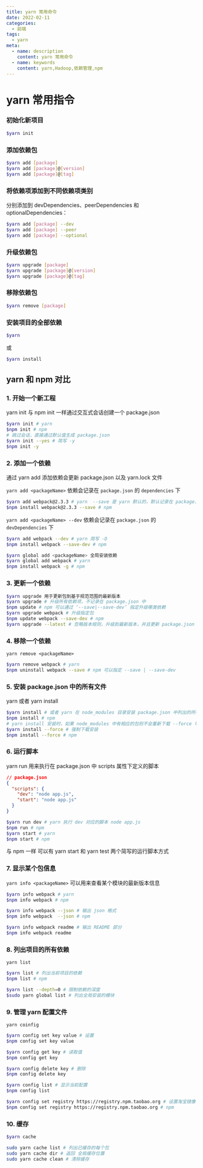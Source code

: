 ```yaml
---
title: yarn 常用命令
date: 2022-02-11
categories:
  - 前端
tags:
  - yarn
meta:
  - name: description
    content: yarn 常用命令
  - name: keywords
    content: yarn,Hadoop,依赖管理,npm
---
```


# yarn 常用指令

### 初始化新项目

```sh
$yarn init
```

### 添加依赖包

```sh
$yarn add [package]
$yarn add [package]@[version]
$yarn add [package]@[tag]
```

### 将依赖项添加到不同依赖项类别

分别添加到 devDependencies、peerDependencies 和 optionalDependencies：

```sh
$yarn add [package] --dev
$yarn add [package] --peer
$yarn add [package] --optional
```

### 升级依赖包

```sh
$yarn upgrade [package]
$yarn upgrade [package]@[version]
$yarn upgrade [package]@[tag]
```

### 移除依赖包

```sh
$yarn remove [package]
```

### 安装项目的全部依赖

```sh
$yarn
```

或

```sh
$yarn install
```

## yarn 和 npm 对比

### 1. 开始一个新工程

yarn init 与 npm init 一样通过交互式会话创建一个 package.json

```sh
$yarn init # yarn
$npm init # npm
# 跳过会话，直接通过默认值生成 package.json
$yarn init --yes # 简写 -y
$npm init -y
```

### 2. 添加一个依赖

通过 yarn add 添加依赖会更新 package.json 以及 yarn.lock 文件

`yarn add <packageName>` 依赖会记录在 `package.json` 的 `dependencies` 下

```sh
$yarn add webpack@2.3.3 # yarn  --save 是 yarn 默认的，默认记录在 package.json 中
$npm install webpack@2.3.3 --save # npm
```

`yarn add <packageName> --dev` 依赖会记录在 `package.json` 的 `devDependencies` 下

```sh
$yarn add webpack --dev # yarn 简写 -D
$npm install webpack --save-dev # npm
```

```sh
$yarn global add <packageName> 全局安装依赖
$yarn global add webpack # yarn
$npm install webpack -g # npm
```

### 3. 更新一个依赖

```sh
$yarn upgrade 用于更新包到基于规范范围的最新版本
$yarn upgrade # 升级所有依赖项，不记录在 package.json 中
$npm update # npm 可以通过 ‘--save|--save-dev’ 指定升级哪类依赖
$yarn upgrade webpack # 升级指定包
$npm update webpack --save-dev # npm
$yarn upgrade --latest # 忽略版本规则，升级到最新版本，并且更新 package.json
```

### 4. 移除一个依赖

`yarn remove <packageName>`

```sh
$yarn remove webpack # yarn
$npm uninstall webpack --save # npm 可以指定 --save | --save-dev
```

### 5. 安装 package.json 中的所有文件

yarn 或者 yarn install

```sh
$yarn install # 或者 yarn 在 node_modules 目录安装 package.json 中列出的所有依赖
$npm install # npm
# yarn install 安装时，如果 node_modules 中有相应的包则不会重新下载 --force 可以强制重新下载安装
$yarn install --force # 强制下载安装
$npm install --force # npm
```

### 6. 运行脚本

yarn run 用来执行在 package.json 中 scripts 属性下定义的脚本

```json
// package.json
{
  "scripts": {
    "dev": "node app.js",
    "start": "node app.js"
  }
}
```

```sh
$yarn run dev # yarn 执行 dev 对应的脚本 node app.js
$npm run # npm
$yarn start # yarn
$npm start # npm
```

与 npm 一样 可以有 yarn start 和 yarn test 两个简写的运行脚本方式

### 7. 显示某个包信息

`yarn info <packageName>` 可以用来查看某个模块的最新版本信息

```sh
$yarn info webpack # yarn
$npm info webpack # npm

$yarn info webpack --json # 输出 json 格式
$npm info webpack  --json # npm

$yarn info webpack readme # 输出 README 部分
$npm info webpack readme
```

### 8. 列出项目的所有依赖

`yarn list`

```sh
$yarn list # 列出当前项目的依赖
$npm list # npm

$yarn list --depth=0 # 限制依赖的深度
$sudo yarn global list # 列出全局安装的模块
```

### 9. 管理 yarn 配置文件

`yarn coinfig`

```sh
$yarn config set key value # 设置
$npm config set key value

$yarn config get key # 读取值
$npm config get key

$yarn config delete key # 删除
$npm config delete key

$yarn config list # 显示当前配置
$npm config list

$yarn config set registry https://registry.npm.taobao.org # 设置淘宝镜像
$npm config set registry https://registry.npm.taobao.org # npm
```

### 10. 缓存

```sh
$yarn cache
```

```sh
sudo yarn cache list # 列出已缓存的每个包
sudo yarn cache dir # 返回 全局缓存位置
sudo yarn cache clean # 清除缓存
```
